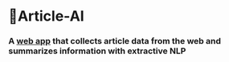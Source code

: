 # 📝Article-AI
### A [web app](https://article-ai.herokuapp.com/) that collects article data from the web and summarizes information with extractive NLP
